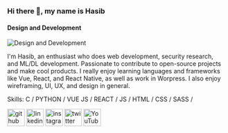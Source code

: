 ### Hi there 👋, my name is Hasib
#### Design and Development
![Design and Development](https://media-exp1.licdn.com/dms/image/C5616AQFdcNdHPstojw/profile-displaybackgroundimage-shrink_200_800/0/1631866781655?e=1637193600&v=beta&t=hIdj1xers6xIffnC6KP8qXDmVMGkmxrveNwzE4LWGsA)

I'm Hasib, an enthusiast who does web development, security research, and ML/DL development. Passionate to contribute to open-source projects and make cool products. I really enjoy learning languages and frameworks like Vue, React, and React Native, as well as work in Worpress. I also enjoy wireframing, UI, UX, and design in general.

Skills: C / PYTHON / VUE JS / REACT / JS / HTML / CSS / SASS /



[<img src='https://cdn.jsdelivr.net/npm/simple-icons@3.0.1/icons/github.svg' alt='github' height='40'>](https://github.com/RaHasib)  [<img src='https://cdn.jsdelivr.net/npm/simple-icons@3.0.1/icons/linkedin.svg' alt='linkedin' height='40'>](https://www.linkedin.com/in/raisul-amin-hasib-362413179/)  [<img src='https://cdn.jsdelivr.net/npm/simple-icons@3.0.1/icons/instagram.svg' alt='instagram' height='40'>](https://www.instagram.com/raisul_hasib/)  [<img src='https://cdn.jsdelivr.net/npm/simple-icons@3.0.1/icons/twitter.svg' alt='twitter' height='40'>](https://twitter.com/RaisulHasib)  [<img src='https://cdn.jsdelivr.net/npm/simple-icons@3.0.1/icons/youtube.svg' alt='YouTube' height='40'>](https://www.youtube.com/channel/Xho_ut97jmJ4xyBwfYmYaA)  

